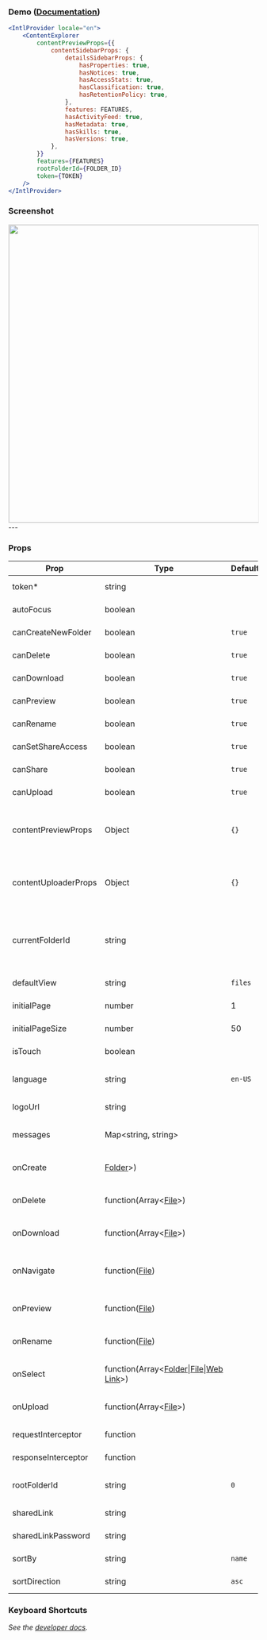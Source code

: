 ### Demo ([Documentation](https://developer.box.com/docs/box-content-explorer))
```jsx
<IntlProvider locale="en">
    <ContentExplorer
        contentPreviewProps={{
            contentSidebarProps: {
                detailsSidebarProps: {
                    hasProperties: true,
                    hasNotices: true,
                    hasAccessStats: true,
                    hasClassification: true,
                    hasRetentionPolicy: true,
                },
                features: FEATURES,
                hasActivityFeed: true,
                hasMetadata: true,
                hasSkills: true,
                hasVersions: true,
            },
        }}
        features={FEATURES}
        rootFolderId={FOLDER_ID}
        token={TOKEN}
    />
</IntlProvider>
```

### Screenshot
<img src="https://user-images.githubusercontent.com/1075325/27887154-092a232a-6194-11e7-82f4-697331ac5cbe.png" style="border: 1px solid #e8e8e8;" style="border: 1px solid #e8e8e8;" width="600" />
---

### Props
| Prop | Type | Default | Description |
| --- | --- | --- | --- |
| token* | string |  | *See the [developer docs](https://developer.box.com/guides/embed/ui-elements/explorer/#Options).* |
| autoFocus | boolean |  | *See the [developer docs](https://developer.box.com/guides/embed/ui-elements/explorer/#Options).* |
| canCreateNewFolder | boolean | `true` | *See the [developer docs](https://developer.box.com/guides/embed/ui-elements/explorer/#Options).* |
| canDelete | boolean | `true` | *See the [developer docs](https://developer.box.com/guides/embed/ui-elements/explorer/#Options).* |
| canDownload | boolean | `true` | *See the [developer docs](https://developer.box.com/guides/embed/ui-elements/explorer/#Options).* |
| canPreview | boolean | `true` | *See the [developer docs](https://developer.box.com/guides/embed/ui-elements/explorer/#Options).* |
| canRename | boolean | `true` | *See the [developer docs](https://developer.box.com/guides/embed/ui-elements/explorer/#Options).* |
| canSetShareAccess | boolean | `true` | *See the [developer docs](https://developer.box.com/guides/embed/ui-elements/explorer/#Options).* |
| canShare | boolean | `true` | *See the [developer docs](https://developer.box.com/guides/embed/ui-elements/explorer/#Options).* |
| canUpload | boolean | `true` | *See the [developer docs](https://developer.box.com/guides/embed/ui-elements/explorer/#Options).* |
| contentPreviewProps | Object | `{}` | Props to be forwarded to the `ContentPreview` UI Element. *See the [developer docs](https://developer.box.com/guides/embed/ui-elements/preview/#Options).* |
| contentUploaderProps | Object | `{}` | Props to be forwarded to the `ContentUploader` UI Element. *See the [developer docs](https://developer.box.com/guides/embed/ui-elements/uploader/#Options).*
| currentFolderId | string | | The current folder shown for the content explorer. This should be a sub folder to the root folder. |
| defaultView | string | `files` | *See the [developer docs](https://developer.box.com/guides/embed/ui-elements/explorer/#Options).* |
| initialPage | number | 1 | *See the [developer docs](https://developer.box.com/guides/embed/ui-elements/explorer/#Options).* |
| initialPageSize | number | 50 | *See the [developer docs](https://developer.box.com/guides/embed/ui-elements/explorer/#Options).* |
| isTouch | boolean |  | *See the [developer docs](https://developer.box.com/guides/embed/ui-elements/explorer/#Options).* |
| language | string | `en-US` | *See the [Internationalization](../README.md#internationalization) section* |
| logoUrl | string |  | *See the [developer docs](https://developer.box.com/guides/embed/ui-elements/explorer/#Options).* |
| messages | Map<string, string> |  | *See the [Internationalization](../README.md#internationalization) section* |
| onCreate | [Folder](https://developer.box.com/reference#folder-object)&gt;) |  | Callback function for when a folder is created. |
| onDelete | function(Array&lt;[File](https://developer.box.com/reference#file-object)&gt;) |  | Callback function for when item(s) are deleted. |
| onDownload | function(Array&lt;[File](https://developer.box.com/reference#file-object)&gt;) |  | Callback function for when item(s) are downloaded. |
| onNavigate | function([File](https://developer.box.com/reference#file-object)) |  | Callback function for when navigating into a folder. |
| onPreview | function([File](https://developer.box.com/reference#file-object)) |  | Callback function for when an item is previewed. |
| onRename | function([File](https://developer.box.com/reference#file-object)) |  | Callback function for when an item is renamed. |
| onSelect | function(Array&lt;[Folder](https://developer.box.com/reference#folder-object)&#124;[File](https://developer.box.com/reference#file-object)&#124;[Web Link](https://developer.box.com/reference#web-link-object)&gt;) |  | Callback function for when item(s) are selected. |
| onUpload | function(Array&lt;[File](https://developer.box.com/reference#file-object)&gt;) |  | Callback function for when item(s) are uploaded. |
| requestInterceptor | function | | *See the [developer docs](https://developer.box.com/guides/embed/ui-elements/explorer/#Options).* |
| responseInterceptor | function | | *See the [developer docs](https://developer.box.com/guides/embed/ui-elements/explorer/#Options).* |
| rootFolderId | string | `0` | The root folder for the content explorer. |
| sharedLink | string |  | *See the [developer docs](https://developer.box.com/guides/embed/ui-elements/explorer/#Options).* |
| sharedLinkPassword | string |  | *See the [developer docs](https://developer.box.com/guides/embed/ui-elements/explorer/#Options).* |
| sortBy | string | `name` | *See the [developer docs](https://developer.box.com/guides/embed/ui-elements/explorer/#Options).* |
| sortDirection | string | `asc` | *See the [developer docs](https://developer.box.com/guides/embed/ui-elements/explorer/#Options).* |

### Keyboard Shortcuts
*See the [developer docs](https://developer.box.com/docs/box-content-explorer#section-keyboard-shortcuts).*

